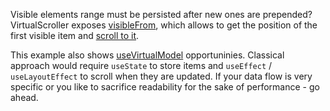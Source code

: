 Visible elements range must be persisted after new ones are prepended?
VirtualScroller exposes [visibleFrom](https://af-utils.vercel.app/virtual/reference/virtual-core.virtualscroller.visiblefrom.md),
which allows to get the position of the first visible item
and [scroll to it](https://af-utils.vercel.app/virtual/reference/virtual-core.virtualscroller.scrolltoindex.md).

This example also shows [useVirtualModel](https://af-utils.vercel.app/virtual/reference/virtual-react.usevirtualmodel.md) opportuninies.
Classical approach would require `useState` to store items and `useEffect` / `useLayoutEffect` to scroll when they are updated.
If your data flow is very specific or you like to sacrifice readability for the sake of performance - go ahead.
